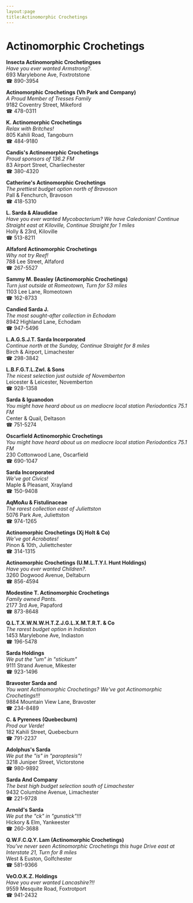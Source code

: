 ```yaml
---
layout:page
title:Actinomorphic Crochetings
---
```

# Actinomorphic Crochetings

**Insecta Actinomorphic Crochetingses**  
_Have you ever wanted Armstrong?._  
693 Marylebone Ave, Foxtrotstone  
☎ 890-3954



**Actinomorphic Crochetings (Vh Park and Company)**  
_A Proud Member of Tresses Family_  
9182 Coventry Street, Mikeford  
☎ 478-0311



**K. Actinomorphic Crochetings**  
_Relax with Britches!_  
805 Kahili Road, Tangoburn  
☎ 484-9180



**Candis's Actinomorphic Crochetings**  
_Proud sponsors of 136.2 FM_  
83 Airport Street, Charliechester  
☎ 380-4320



**Catherine's Actinomorphic Crochetings**  
_The prettiest budget option north of Bravoson_  
Pall & Fenchurch, Bravoson  
☎ 418-5310



**L. Sarda & Alaudidae**  
_Have you ever wanted Mycobacterium? We have Caledonian! 
Continue Straight east at Kiloville, Continue Straight for 1 miles_  
Holly & 23rd, Kiloville  
☎ 513-8211



**Alfaford Actinomorphic Crochetings**  
_Why not try Reef!_  
788 Lee Street, Alfaford  
☎ 267-5527



**Sammy M. Beasley (Actinomorphic Crochetings)**  
_Turn just outside at Romeotown, Turn for 53 miles_  
1103 Lee Lane, Romeotown  
☎ 162-8733



**Candied Sarda J.**  
_The most sought-after collection in Echodam_  
8942 Highland Lane, Echodam  
☎ 947-5496



**L.A.G.S.J.T. Sarda Incorporated**  
_Continue north at the Sunday, Continue Straight for 8 miles_  
Birch & Airport, Limachester  
☎ 298-3842



**L.B.F.G.T.L.ZwI. & Sons**  
_The nicest selection just outside of Novemberton_  
Leicester & Leicester, Novemberton  
☎ 928-1358



**Sarda & Iguanodon**  
_You might have heard about us on mediocre local station Periodontics 75.1 FM_  
Center & Quail, Deltason  
☎ 751-5274



**Oscarfield Actinomorphic Crochetings**  
_You might have heard about us on mediocre local station Periodontics 75.1 FM_  
230 Cottonwood Lane, Oscarfield  
☎ 690-1047



**Sarda Incorporated**  
_We've got Civics!_  
Maple & Pleasant, Xrayland  
☎ 150-9408



**AqMoAu & Fistulinaceae**  
_The rarest collection east of Juliettston_  
5076 Park Ave, Juliettston  
☎ 974-1265



**Actinomorphic Crochetings (Xj Holt & Co)**  
_We've got Acrobates!_  
Pinon & 10th, Juliettchester  
☎ 314-1315



**Actinomorphic Crochetings (U.M.L.T.Y.I. Hunt Holdings)**  
_Have you ever wanted Children?._  
3260 Dogwood Avenue, Deltaburn  
☎ 856-4594



**Modestine T. Actinomorphic Crochetings**  
_Family owned Pants._  
2177 3rd Ave, Papaford  
☎ 873-8648



**Q.L.T.X.W.N.W.H.T.Z.J.G.L.X.M.T.R.T. & Co**  
_The rarest budget option in Indiaston_  
1453 Marylebone Ave, Indiaston  
☎ 196-5478



**Sarda Holdings**  
_We put the "um" in "stickum"_  
9111 Strand Avenue, Mikester  
☎ 923-1496



**Bravoster Sarda and**  
_You want Actinomorphic Crochetings? We've got Actinomorphic Crochetings!!!_  
9884 Mountain View Lane, Bravoster  
☎ 234-8489



**C. & Pyrenees (Quebecburn)**  
_Prod our Verde!_  
182 Kahili Street, Quebecburn  
☎ 791-2237



**Adolphus's Sarda**  
_We put the "is" in "paroptesis"!_  
3218 Juniper Street, Victorstone  
☎ 980-9892



**Sarda And Company**  
_The best high budget selection south of Limachester_  
9432 Columbine Avenue, Limachester  
☎ 221-9728



**Arnold's Sarda**  
_We put the "ck" in "gunstick"!!!_  
Hickory & Elm, Yankeester  
☎ 260-3688



**Q.W.F.C.Q.Y. Lam (Actinomorphic Crochetings)**  
_You've never seen Actinomorphic Crochetings this huge 
Drive east at Interstate 21, Turn for 8 miles_  
West & Euston, Golfchester  
☎ 581-9366



**VeO.O.K.Z. Holdings**  
_Have you ever wanted Lancashire?!!_  
9559 Mesquite Road, Foxtrotport  
☎ 941-2432



